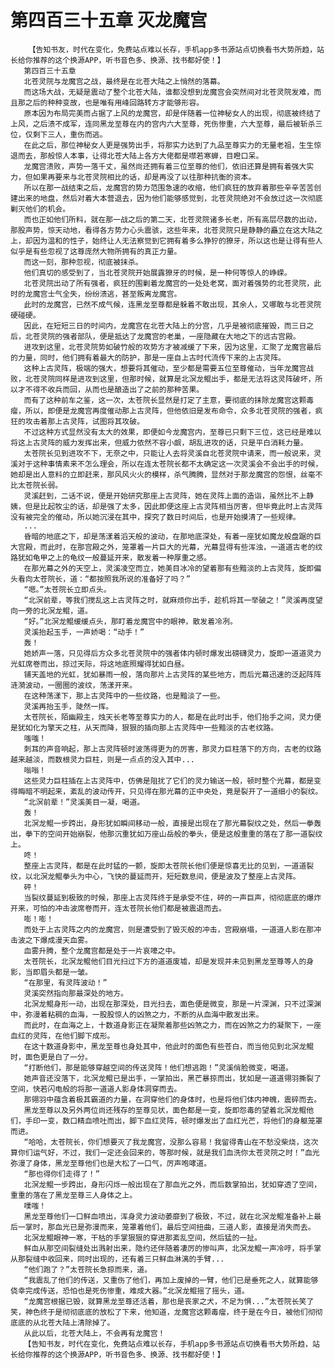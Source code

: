 # 第四百三十五章 灭龙魔宫
        【告知书友，时代在变化，免费站点难以长存，手机app多书源站点切换看书大势所趋，站长给你推荐的这个换源APP，听书音色多、换源、找书都好使！】
       第四百三十五章
       北苍灵院与龙魔宫之战，最终是在北苍大陆之上悄然的落幕。
       而这场大战，无疑是震动了整个北苍大陆，谁都没想到龙魔宫会突然间对北苍灵院发难，而且那之后的种种变故，也是唯有用峰回路转方才能够形容。
       原本因为布局完美而占据了上风的龙魔宫，却是伴随着一位神秘女人的出现，彻底被终结了上风，之后溃不成军，连同黑龙至尊在内的宫内六大至尊，死伤惨重，六大至尊，最后被斩杀三位，仅剩下三人，重伤而逃。
       在此之后，那位神秘女人更是强势出手，将那实力达到了九品至尊实力的无量老祖，生生惊退而去，那般惊人本事，让得北苍大陆上各方大佬都是噤若寒蝉，目瞪口呆。
       龙魔宫溃败，声势一落千丈，虽然尚还拥有着三位至尊的他们，依旧还算是拥有着强大实力，但如果再要来与北苍灵院相比的话，却是再没了以往那种抗衡的资本。
       所以在那一战结束之后，龙魔宫的势力范围急速的收缩，他们疯狂的放弃着那些辛辛苦苦创建出来的地盘，然后对着大本营退去，因为他们能够感觉到，北苍灵院绝对不会放过这一次彻底剿灭他们的机会。
       而也正如他们所料，就在那一战之后的第二天，北苍灵院诸多长老，所有高层尽数的出动，那股声势，惊天动地，看得各方势力心头震骇，这些年来，北苍灵院只是静静的矗立在这大陆之上，却因为温和的性子，始终让人无法察觉到它拥有着多么狰狞的獠牙，所以这也是让得有些人似乎是有些忽视了这尊庞然大物所拥有的真正力量。
       而这一刻，那种忽视，彻底被抹杀。
       他们真切的感受到了，当北苍灵院开始展露獠牙的时候，是一种何等惊人的峥嵘。
       北苍灵院出动了所有强者，疯狂的围剿着龙魔宫的一处处老窝，面对着强势的北苍灵院，此时的龙魔宫士气全失，纷纷溃逃，甚至叛离龙魔宫。
       此时的龙魔宫，已然不成气候，连黑龙至尊都是躲着不敢出现，其余人，又哪敢与北苍灵院硬碰硬。
       因此，在短短三日的时间内，龙魔宫在北苍大陆上的分宫，几乎是被彻底摧毁，而三日之后，北苍灵院的强者部队，便是抵达了龙魔宫的老巢，一座隐藏在大地之下的远古宫殿。
       进攻到这里，北苍灵院势如破竹般的攻势方才被减缓了下来，因为这里，汇聚了龙魔宫最后的力量，同时，他们拥有着最大的防护，那是一座自上古时代流传下来的上古灵阵。
       这种上古灵阵，极端的强大，想要将其催动，至少都是需要五位至尊催动，当年龙魔宫战败，北苍灵院同样是进攻到这里，但那时候，就算是北溟龙鲲出手，都是无法将这灵阵破坏，所以才不得不收兵而回，从而也是酿造出了之前的那种苦果。
       而有了这种前车之鉴，这一次，太苍院长显然是打定了主意，要彻底的抹除龙魔宫这颗毒瘤，所以，即便是龙魔宫再度催动那上古灵阵，但他依旧是发布命令，众多北苍灵院的强者，疯狂的攻击着那上古灵阵，试图将其攻破。
       不过这种方式显然没有太大的效果，即便如今龙魔宫内，至尊已只剩下三位，这已经是难以将这上古灵阵的威力发挥出来，但威力依然不容小觑，胡乱进攻的话，只是平白消耗力量。
       太苍院长见到进攻不下，无奈之中，只能让人去将灵溪自北苍灵院中请来，而一般说来，灵溪对于这种事情素来不怎么理会，所以在连太苍院长都不太确定这一次灵溪会不会出手的时候，她却是出人意料的立即赶来，那风风火火的模样，杀气腾腾，显然对于那龙魔宫的怨恨，丝毫不比太苍院长弱。
       灵溪赶到，二话不说，便是开始研究那座上古灵阵，她在灵阵上面的造诣，虽然比不上静姨，但是比起牧尘的话，却是强了太多，因此即便这座上古灵阵相当厉害，但毕竟此时上古灵阵没有被完全的催动，所以她沉浸在其中，探究了数日时间后，也是开始摸清了一些规律。
       ...
       昏暗的地底之下，却是荡漾着滔天般的波动，在那地底深处，有着一座犹如魔龙般盘踞的巨大宫殿，而此时，在那宫殿之外，笼罩着一片巨大的光幕，光幕显得有些浑浊，一道道古老的纹路犹如龟甲之上的龟纹一般蔓延开来，散发着一种厚重之感。
       在那光幕之外的天空上，灵溪凌空而立，她美目冰冷的望着那有些黯淡的上古灵阵，旋即偏头看向太苍院长，道：“都按照我所说的准备好了吗？”
       “嗯。”太苍院长立即点头。
       “北溟前辈，等我们搅乱这上古灵阵之时，就麻烦你出手，趁机将其一举破之！”灵溪再度望向一旁的北溟龙鲲，道。
       “好。”北溟龙鲲缓缓点头，那盯着龙魔宫中的眼神，散发着冷冽。
       灵溪抬起玉手，一声娇喝：“动手！”
       轰！
       她娇声一落，只见得后方众多北苍灵院中的强者体内顿时爆发出磅礴灵力，旋即一道道灵力光虹席卷而出，掠过天际，将这地底照耀得犹如白昼。
       铺天盖地的光虹，犹如暴雨一般，落向那片上古灵阵的某些地方，而后光幕迅速的泛起阵阵涟漪波动，一圈圈的波纹，荡漾开来。
       在这种荡漾下，那上古灵阵中的一些纹路，也是黯淡了一些。
       灵溪再抬玉手，陡然一挥。
       太苍院长，陌幽殿主，烛天长老等至尊实力的人，都是在此时出手，他们抬手之间，灵力便是犹如化为擎天之柱，从天而降，狠狠的插向那上古灵阵中一些黯淡的古老纹路。
       嗤嗤！
       刺耳的声音响起，那上古灵阵顿时波荡得更为的厉害，那灵力巨柱落下的方向，古老的纹路越来越淡，而数根灵力巨柱，则是一点点的没入其中...
       嗡嗡！
       这些灵力巨柱插在上古灵阵中，仿佛是阻扰了它们的灵力输送一般，顿时整个光幕，都是变得晦暗不明起来，紊乱的波动传开，只见得在那光幕的正中央处，竟是裂开了一道细小的裂纹。
       “北溟前辈！”灵溪美目一凝，喝道。
       轰！
       北溟龙鲲一步跨出，身形犹如瞬间移动一般，直接是出现在了那光幕裂纹之处，然后一拳轰出，拳下的空间开始崩裂，他那沉重犹如万座山岳般的拳头，便是这般重重的落在了那一道裂纹上。
       咚！
       整座上古灵阵，都是在此时猛的一颤，旋即太苍院长他们便是惊喜无比的见到，一道道裂纹，以北溟龙鲲拳头为中心，飞快的蔓延而开，短短数息间，便是波及了整座上古灵阵。
       砰！
       当裂纹蔓延到极致的时候，那座上古灵阵终于是承受不住，砰的一声巨声，彻彻底底的爆炸开来，可怕的冲击波席卷而开，连太苍院长他们都是被震退而去。
       嘭！嘭！
       而处于上古灵阵之内的龙魔宫，则是遭受到了毁灭般的冲击，宫殿崩塌，一道道人影在那冲击波之下爆成漫天血雾。
       血雾升腾，整个龙魔宫都是处于一片哀嚎之中。
       太苍院长，北溟龙鲲他们目光扫过下方的道道废墟，却是发现并未见到黑龙至尊等人的身影，当即眉头都是一皱。
       “在那里，有灵阵波动！”
       灵溪突然指向那最深处的地方。
       北溟龙鲲身形一动，出现在那深处，目光扫去，面色便是微变，那是一片深渊，只不过深渊中，弥漫着粘稠的血海，一股股惊人的凶煞之力，不断的从血海中散发出来。
       而此时，在血海之上，十数道身影正在凝聚着那些凶煞之力，而在凶煞之力的凝聚下，一座血红的灵阵，在他们脚下成形。
       在这十数道身影中，黑龙至尊也身处其中，他此时的面色有些苍白，而当他见到北溟龙鲲时，面色更是白了一分。
       “打断他们，那是能够穿越空间的传送灵阵！他们想逃跑！”灵溪俏脸微变，喝道。
       她声音还没落下，北溟龙鲲已是出手，一掌拍出，黑芒暴掠而出，犹如是一道道翎羽撕裂了空间，快若闪电般的将那一道道人影身体洞穿而去。
       那翎羽中蕴含着极其霸道的力量，在洞穿他们的身体时，也是将他们体内神魄，震碎而去。
       黑龙至尊以及另外两位尚还残存的至尊见状，面色都是一变，旋即怨毒的望着北溟龙鲲他们，手印一变，数口精血喷吐而出，脚下血红灵阵，顿时爆发出了血红光芒，将他们的身躯笼罩而进。
       “哈哈，太苍院长，你们想要灭了我龙魔宫，没那么容易！我留得青山在不愁没柴烧，这次算你们运气好，不过，我们一定还会回来的，等那时候，就是我们血洗你太苍灵院之时！”血光弥漫了身体，黑龙至尊他们也是大松了一口气，厉声咆哮道。
       “那也得你们走得了！”
       北溟龙鲲一步跨出，身形闪烁一般出现在了那血光之外，而后数掌拍出，犹如穿透了空间，重重的落在了黑龙至尊三人身体之上。
       噗嗤！
       黑龙至尊他们一口鲜血喷出，浑身灵力波动萎靡到了极致，不过，就在北溟龙鲲准备补上最后一掌时，那血光已是弥漫而来，笼罩着他们，最后空间扭曲，三道人影，直接是消失而去。
       北溟龙鲲眼神一寒，干枯的手掌狠狠的穿进那紊乱空间，然后猛的一扯。
       鲜血从那空间裂缝处出溅射出来，隐约还伴随着凄厉的惨叫声，北溟龙鲲一声冷哼，将手掌从那裂缝中收回来，同时出现的，还有着三只鲜血淋漓的手臂...
       “他们跑了？”太苍院长急掠而来，道。
       “我震乱了他们的传送，又重伤了他们，再加上废掉的一臂，他们已是垂死之人，就算能够侥幸完成传送，恐怕也是死伤惨重，难成大器。”北溟龙鲲摇了摇头，道。
       “龙魔宫根据已毁，就算黑龙至尊还活着，那也是丧家之犬，不足为惧...”太苍院长笑了笑，神色终于是彻彻底底的放松了下来，他知道，龙魔宫这颗毒瘤，终于是在今日，被他们彻彻底底的从北苍大陆上清除掉了。
       从此以后，北苍大陆上，不会再有龙魔宫！
       【告知书友，时代在变化，免费站点难以长存，手机app多书源站点切换看书大势所趋，站长给你推荐的这个换源APP，听书音色多、换源、找书都好使！】